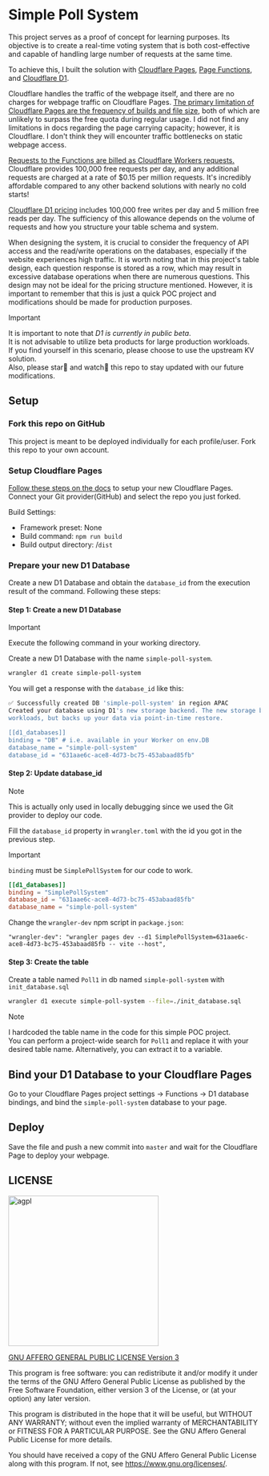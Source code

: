 # Simple Poll System

This project serves as a proof of concept for learning purposes. Its objective is to create a real-time voting system that is both cost-effective and capable of handling large number of requests at the same time.

To achieve this, I built the solution with [Cloudflare Pages](https://developers.cloudflare.com/pages), [Page Functions](https://developers.cloudflare.com/pages/functions/), and [Cloudflare D1](https://developers.cloudflare.com/d1/).

Cloudflare handles the traffic of the webpage itself, and there are no charges for webpage traffic on Cloudflare Pages. [The primary limitation of Cloudflare Pages are the frequency of builds and file size](https://developers.cloudflare.com/pages/platform/limits/), both of which are unlikely to surpass the free quota during regular usage. I did not find any limitations in docs regarding the page carrying capacity; however, it is Cloudflare. I don't think they will encounter traffic bottlenecks on static webpage access.

[Requests to the Functions are billed as Cloudflare Workers requests.](https://developers.cloudflare.com/pages/functions/pricing/) Cloudflare provides 100,000 free requests per day, and any additional requests are charged at a rate of $0.15 per million requests. It's incredibly affordable compared to any other backend solutions with nearly no cold starts!

[Cloudflare D1 pricing](https://developers.cloudflare.com/d1/platform/pricing/#billing-metrics) includes 100,000 free writes per day and 5 million free reads per day. The sufficiency of this allowance depends on the volume of requests and how you structure your table schema and system.

When designing the system, it is crucial to consider the frequency of API access and the read/write operations on the databases, especially if the website experiences high traffic. It is worth noting that in this project's table design, each question response is stored as a row, which may result in excessive database operations when there are numerous questions. This design may not be ideal for the pricing structure mentioned. However, it is important to remember that this is just a quick POC project and modifications should be made for production purposes.

> [!Important]
> It is important to note that _D1 is currently in public beta_.  
> It is not advisable to utilize beta products for large production workloads.  
> If you find yourself in this scenario, please choose to use the upstream KV solution.  
> Also, please star🌟 and watch👀 this repo to stay updated with our future modifications.

## Setup

### Fork this repo on GitHub

This project is meant to be deployed individually for each profile/user. Fork this repo to your own account.

### Setup Cloudflare Pages

[Follow these steps on the docs](https://developers.cloudflare.com/pages/get-started/guide/#connect-your-git-provider-to-pages) to setup your new Cloudflare Pages. Connect your Git provider(GitHub) and select the repo you just forked.

Build Settings:

- Framework preset: None
- Build command: `npm run build`
- Build output directory: /`dist`

### Prepare your new D1 Database

Create a new D1 Database and obtain the `database_id` from the execution result of the command. Following these steps:

#### Step 1: Create a new D1 Database

> [!IMPORTANT]  
> Execute the following command in your working directory.

Create a new D1 Database with the name `simple-poll-system`.

```bash
wrangler d1 create simple-poll-system
```

You will get a response with the `database_id` like this:

```bash
✅ Successfully created DB 'simple-poll-system' in region APAC
Created your database using D1's new storage backend. The new storage backend is not yet recommended for production
workloads, but backs up your data via point-in-time restore.

[[d1_databases]]
binding = "DB" # i.e. available in your Worker on env.DB
database_name = "simple-poll-system"
database_id = "631aae6c-ace8-4d73-bc75-453abaad85fb"
```

#### Step 2: Update database_id

> [!NOTE]
> This is actually only used in locally debugging since we used the Git provider to deploy our code.

Fill the `database_id` property in `wrangler.toml` with the id you got in the previous step.

> [!IMPORTANT]  
> `binding` must be `SimplePollSystem` for our code to work.

```toml
[[d1_databases]]
binding = "SimplePollSystem"
database_id = "631aae6c-ace8-4d73-bc75-453abaad85fb"
database_name = "simple-poll-system"
```

Change the `wrangler-dev` npm script in `package.json`:

```text
"wrangler-dev": "wrangler pages dev --d1 SimplePollSystem=631aae6c-ace8-4d73-bc75-453abaad85fb -- vite --host",
```

#### Step 3: Create the table

Create a table named `Poll1` in db named `simple-poll-system` with `init_database.sql`

```bash
wrangler d1 execute simple-poll-system --file=./init_database.sql
```

> [!NOTE]  
> I hardcoded the table name in the code for this simple POC project.  
> You can perform a project-wide search for `Poll1` and replace it with your desired table name. Alternatively, you can extract it to a variable.

## Bind your D1 Database to your Cloudflare Pages

Go to your Cloudflare Pages project settings → Functions → D1 database bindings, and bind the `simple-poll-system` database to your page.

## Deploy

Save the file and push a new commit into `master` and wait for the Cloudflare Page to deploy your webpage.

## LICENSE

<img src="https://github.com/jim60105/simple-poll-system/assets/16995691/72ee6dc7-c41e-4b1d-a839-5c2ff8a48799" alt="agpl" width="300" />

[GNU AFFERO GENERAL PUBLIC LICENSE Version 3](LICENSE)

This program is free software: you can redistribute it and/or modify it under the terms of the GNU Affero General Public License as published by the Free Software Foundation, either version 3 of the License, or (at your option) any later version.

This program is distributed in the hope that it will be useful, but WITHOUT ANY WARRANTY; without even the implied warranty of MERCHANTABILITY or FITNESS FOR A PARTICULAR PURPOSE. See the GNU Affero General Public License for more details.

You should have received a copy of the GNU Affero General Public License along with this program. If not, see <https://www.gnu.org/licenses/>.
